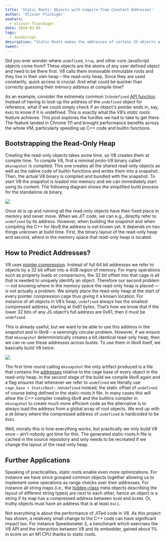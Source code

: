 ```yaml
---
title: 'Static Roots: Objects with Compile-Time Constant Addresses'
author: 'Olivier Flückiger'
avatars:
  - olivier-flueckiger
date: 2024-02-05
tags:
  - JavaScript
description: "Static Roots makes the addresses of certain JS objects a compile-time constant."
tweet: ''
---
```


Did you ever wonder where `undefined`, `true`, and other core JavaScript objects come from? These objects are the atoms of any user defined object and need to be there first. V8 calls them immovable immutable roots and they live in their own heap – the read-only heap. Since they are used constantly, quick access is crucial. And what could be quicker than correctly guessing their memory address at compile time?

As an example, consider the extremely common `IsUndefined` [API function](https://source.chromium.org/chromium/chromium/src/+/main:v8/include/v8-value.h?q=symbol:%5Cbv8::Value::IsUndefined%5Cb%20case:yes). Instead of having to look up the address of the `undefined` object for reference, what if we could simply check if an object's pointer ends in, say, `0x61` to know if it is undefined. This is exactly what the V8’s *static roots* feature achieves. This post explores the hurdles we had to take to get there. The feature landed in Chrome 111 and brought performance benefits across the whole VM, particularly speeding up C++ code and builtin functions.

## Bootstrapping the Read-Only Heap

Creating the read-only objects takes some time, so V8 creates them at compile time. To compile V8, first a minimal proto-V8 binary called `mksnapshot` is compiled. This one creates all the shared read-only objects as well as the native code of builtin functions and writes them into a snapshot. Then, the actual V8 binary is compiled and bundled with the snapshot. To start V8 the snapshot is loaded into memory and we can immediately start using its content. The following diagram shows the simplified build process for the standalone `d8` binary.

![](/_img/static-roots/static-roots1.svg)

Once `d8` is up and running all the read-only objects have their fixed place in memory and never move. When we JIT code, we can e.g., directly refer to `undefined` by its address. However, when building the snapshot and when compiling the C++ for libv8 the address is not known yet. It depends on two things unknown at build time. First, the binary layout of the read-only heap and second, where in the memory space that read-only heap is located.

## How to Predict Addresses?

V8 uses [pointer compression](https://v8.dev/blog/pointer-compression). Instead of full 64 bit addresses we refer to objects by a 32 bit offset into a 4GB region of memory. For many operations such as property loads or comparisons, the 32 bit offset into that cage is all that is needed to uniquely identify an object. Therefore our second problem — not knowing where in the memory space the read-only heap is placed — is not actually a problem. We simply place the read-only heap at the start of every pointer compression cage thus giving it a known location. For instance of all objects in V8’s heap, `undefined` always has the smallest compressed address, starting at 0x61 bytes. That’s how we know that if the lower 32 bits of any JS object’s full address are 0x61, then it must be `undefined`.

This is already useful, but we want to be able to use this address in the snapshot and in libv8 – a seemingly circular problem. However, if we ensure that `mksnapshot` deterministically creates a bit identical read-only heap, then we can re-use these addresses across builds. To use them in libv8 itself, we basically build V8 twice:

![](/_img/static-roots/static-roots2.svg)

The first time round calling `mksnapshot` the only artifact produced is a file that contains the [addresses](https://source.chromium.org/chromium/chromium/src/+/main:v8/src/roots/static-roots.h) relative to the cage base of every object in the read-only heap. In the second stage of the build we compile libv8 again and a flag ensures that whenever we refer to `undefined` we literally use `cage_base + StaticRoot::kUndefined` instead; the static offset of `undefined` of course being defined in the static-roots.h file. In many cases this will allow the C++ compiler creating libv8 and the builtins compiler in `mksnapshot` to create much more efficient code as the alternative is to always load the address from a global array of root objects. We end up with a `d8` binary where the compressed address of `undefined` is hardcoded to be `0x61`.

Well, morally this is how everything works, but practically we only build V8 once – ain’t nobody got time for this. The generated static-roots.h file is cached in the source repository and only needs to be recreated if we change the layout of the read-only heap.

## Further Applications

Speaking of practicalities, static roots enable even more optimizations. For instance we have since grouped common objects together allowing us to implement some operations as range checks over their addresses. For instance all string maps (i.e., the [hidden-class](https://v8.dev/docs/hidden-classes) meta objects describing the layout of different string types) are next to each other, hence an object is a string if its map has a compressed address between `0xdd` and `0x49d`. Or, truthy objects must have an address that is at least `0xc1`.

Not everything is about the performance of JITed code in V8. As this project has shown, a relatively small change to the C++ code can have significant impact too. For instance Speedometer 2, a benchmark which exercises the V8 API and the interaction between V8 and its embedder, gained about 1% in score on an M1 CPU thanks to static roots.
